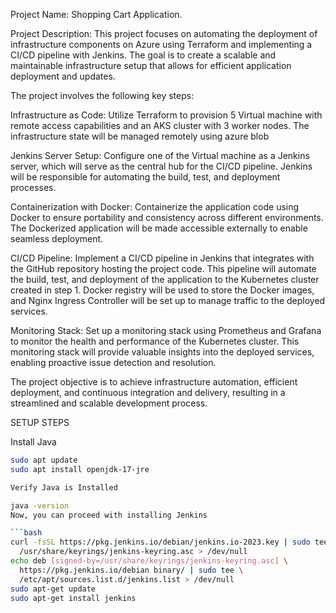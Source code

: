 Project Name: Shopping Cart Application.

Project Description: This project focuses on automating the deployment of infrastructure components on Azure using Terraform and implementing a CI/CD pipeline with Jenkins. The goal is to create a scalable and maintainable infrastructure setup that allows for efficient application deployment and updates.

The project involves the following key steps:

Infrastructure as Code: Utilize Terraform to provision 5 Virtual machine with remote access capabilities and an AKS cluster with 3 worker nodes. The infrastructure state will be managed remotely using azure blob

Jenkins Server Setup: Configure one of the Virtual machine as a Jenkins server, which will serve as the central hub for the CI/CD pipeline. Jenkins will be responsible for automating the build, test, and deployment processes.

Containerization with Docker: Containerize the application code using Docker to ensure portability and consistency across different environments. The Dockerized application will be made accessible externally to enable seamless deployment.

CI/CD Pipeline: Implement a CI/CD pipeline in Jenkins that integrates with the GitHub repository hosting the project code. This pipeline will automate the build, test, and deployment of the application to the Kubernetes cluster created in step 1. Docker registry will be used to store the Docker images, and Nginx Ingress Controller will be set up to manage traffic to the deployed services.

Monitoring Stack: Set up a monitoring stack using Prometheus and Grafana to monitor the health and performance of the Kubernetes cluster. This monitoring stack will provide valuable insights into the deployed services, enabling proactive issue detection and resolution.

The project objective is to achieve infrastructure automation, efficient deployment, and continuous integration and delivery, resulting in a streamlined and scalable development process.

SETUP STEPS

Install Java

```bash
sudo apt update
sudo apt install openjdk-17-jre

Verify Java is Installed

java -version
Now, you can proceed with installing Jenkins

```bash
curl -fsSL https://pkg.jenkins.io/debian/jenkins.io-2023.key | sudo tee \
  /usr/share/keyrings/jenkins-keyring.asc > /dev/null
echo deb [signed-by=/usr/share/keyrings/jenkins-keyring.asc] \
  https://pkg.jenkins.io/debian binary/ | sudo tee \
  /etc/apt/sources.list.d/jenkins.list > /dev/null
sudo apt-get update
sudo apt-get install jenkins